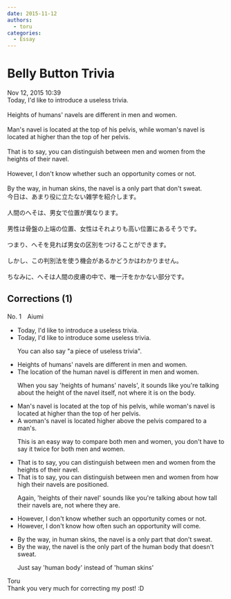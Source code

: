 ```yaml
---
date: 2015-11-12
authors:
  - toru
categories:
  - Essay
---
```


<h1 id="subject_show">Belly Button Trivia</h1>
<div class="date">Nov 12, 2015 10:39</div>
<div id="post"><div id="body_show_ori">
Today, I'd like to introduce a useless trivia.<br/><br/>Heights of humans' navels are different in men and women. <br/><br/>Man's navel is located at the top of his pelvis, while woman's navel is located at  higher than the top of her pelvis.<br/><br/>That is to say, you can distinguish between men and women from the heights of their navel.<br/><br/>However, I don't know whether such an opportunity comes or not.<br/><br/>By the way, in human skins, the navel is a only part that don't sweat.
</div></div>

<!-- more -->

<div id="post_ja"><div id="body_show_mo">
今日は、あまり役に立たない雑学を紹介します。<br/><br/>人間のへそは、男女で位置が異なります。<br/><br/>男性は骨盤の上端の位置、女性はそれよりも高い位置にあるそうです。<br/><br/>つまり、へそを見れば男女の区別をつけることができます。<br/><br/>しかし、この判別法を使う機会があるかどうかはわかりません。<br/><br/>ちなみに、へそは人間の皮膚の中で、唯一汗をかかない部分です。<br/>
</div></div>

## Corrections (1)
<div id="block"><div class="first_name"> No. 1　<span class="just_name">Aiumi</span></div><div id="block2">
<ul class="correction_field">
<li class="incorrect">Today, I'd like to introduce a useless trivia.</li>
<li class="corrected correct">
Today, I'd like to introduce some useless trivia.
<p class="correction_comment">You can also say "a piece of useless trivia".</p>
</li>
</ul>
<ul class="correction_field">
<li class="incorrect">Heights of humans' navels are different in men and women.</li>
<li class="corrected correct">
The location of the human navel is different in men and women. 
<p class="correction_comment">When you say 'heights of humans' navels', it sounds like you're talking about the height of the navel itself, not where it is on the body.</p>
</li>
</ul>
<ul class="correction_field">
<li class="incorrect">Man's navel is located at the top of his pelvis, while woman's navel is located at  higher than the top of her pelvis.</li>
<li class="corrected correct">
A woman's navel is located higher above the pelvis compared to a man's. 
<p class="correction_comment">This is an easy way to compare both men and women, you don't have to say it twice for both men and women.</p>
</li>
</ul>
<ul class="correction_field">
<li class="incorrect">That is to say, you can distinguish between men and women from the heights of their navel.</li>
<li class="corrected correct">
That is to say, you can distinguish between men and women from how high their navels are positioned. 
<p class="correction_comment">Again, 'heights of their navel' sounds like you're talking about how tall their navels are, not where they are.</p>
</li>
</ul>
<ul class="correction_field">
<li class="incorrect">However, I don't know whether such an opportunity comes or not.</li>
<li class="corrected correct">
However, I don't know how often such an opportunity will come.
</li>
</ul>
<ul class="correction_field">
<li class="incorrect">By the way, in human skins, the navel is a only part that don't sweat.</li>
<li class="corrected correct">
By the way, the navel is the only part of the human body that doesn't sweat. 
<p class="correction_comment">Just say 'human body' instead of 'human skins'</p>
</li>
</ul>
</div><div class="name"><span class="just_name">Toru</span><br>
Thank you very much for correcting my post! :D
</div>
</div>
